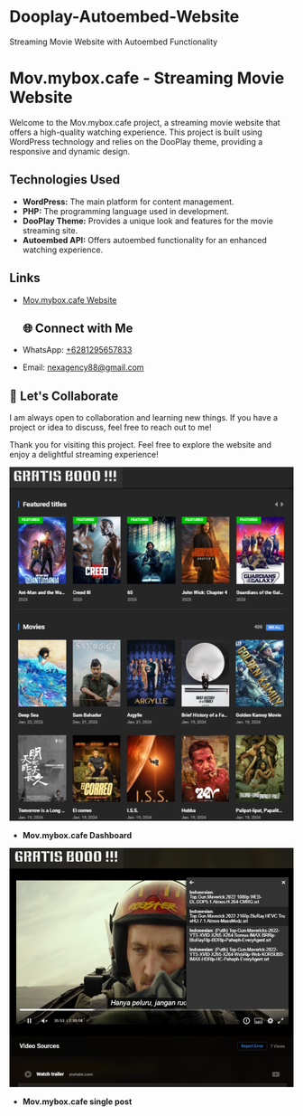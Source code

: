 # Dooplay-Autoembed-Website
Streaming Movie Website with Autoembed Functionality

# Mov.mybox.cafe - Streaming Movie Website
Welcome to the Mov.mybox.cafe project, a streaming movie website that offers a high-quality watching experience. This project is built using WordPress technology and relies on the DooPlay theme, providing a responsive and dynamic design.

## Technologies Used
- **WordPress:** The main platform for content management.
- **PHP:** The programming language used in development.
- **DooPlay Theme:** Provides a unique look and features for the movie streaming site.
- **Autoembed API:** Offers autoembed functionality for an enhanced watching experience.

## Links
- [Mov.mybox.cafe Website](https://mov.mybox.cafe/)

  ## 🌐 Connect with Me
- WhatsApp: [+6281295657833](tel:+6281295657833)
- Email: [nexagency88@gmail.com](mailto:nexagency88@gmail.com)

## 🤝 Let's Collaborate
I am always open to collaboration and learning new things. If you have a project or idea to discuss, feel free to reach out to me!


Thank you for visiting this project. Feel free to explore the website and enjoy a delightful streaming experience!



![Mov.mybox.cafe Dashboard](https://raw.githubusercontent.com/NexDesign-Agency/Dooplay-Autoembed-Website/main/movie1.png)
- **Mov.mybox.cafe Dashboard**


![Mov.mybox.cafe single post](https://raw.githubusercontent.com/NexDesign-Agency/Dooplay-Autoembed-Website/main/movie2.png)
- **Mov.mybox.cafe single post**
